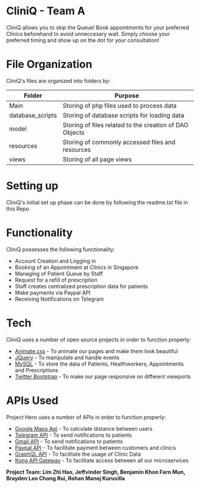 # CliniQ - Team A
CliniQ allows you to skip the Queue! Book appointments for your preferred Clinics beforehand to avoid unneccesary wait. Simply choose your preferred timing and show up on the dot for your consultation!

# File Organization

CliniQ's files are organized into folders by: 

| Folder | Purpose |
| ------ | ------ |
| Main | Storing of php files used to process data |
| database_scripts | Storing of database scripts for loading data |
| model | Storing of files related to the creation of DAO Objects |
| resources | Storing of commonly accessed files and resources |
| views | Storing of all page views |

#  Setting up

CliniQ's initial set up phase can be done by following the readme.txt file in this Repo

# Functionality

CliniQ possesses the following functionality:

  - Account Creation and Logging in
  - Booking of an Appointment at Clinics in Singapore
  - Managing of Patient Queue by Staff
  - Request for a refill of prescription
  - Staff creates centralized prescription data for patients
  - Make payments via Paypal API
  - Receiving Notifications on Telegram

# Tech

CliniQ uses a number of open source projects in order to function properly:

* [Animate.css] - To animate our pages and make them look beautiful
* [JQuery] - To manipulate and handle events
* [MySQL] - To store the data of Patients, Healthworkers, Appointments and Prescriptions
* [Twitter Bootstrap] - To make our page responsive on different viewports

# APIs Used

Project Hero uses a number of APIs in order to function properly:
* [Google Maps Api] - To calculate distance between users
* [Telegram API] - To send notifications to patients
* [Gmail API] - To send notifications to patients
* [Paypal API] - To facilitate payment between customers and clinics
* [GraphQL API] - To facilitate the usage of Clinic Data
* [Kong API Gateway] - To facilitate access between all our microservices

**Project Team: Lim Zhi Hao, Jeffvinder Singh, Benjamin Khon Farn Mun, Brayden Leo Chong Rui, Rohan Manoj Kuruvilla**

   [Home]: <https://github.com/JeffS97/ESD-Project>
   [Twitter Bootstrap]: <http://twitter.github.com/bootstrap/>
   [jQuery]: <http://jquery.com>
   [Animate.css]: <https://animate.style/>
   [MySQL]: <https://www.mysql.com/>
   
   [Google Maps Api]: <https://developers.google.com/maps/documentation>
   [Telegram API]:<https://core.telegram.org>
   [Paypal API]:<https://developer.paypal.com/docs/api/overview/>
   [Gmail API]:<https://developers.google.com/gmail/api>
   [GraphQL API]:<https://graphql.org>
   [Kong API Gateway]:<https://konghq.com>
   

   
